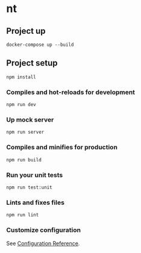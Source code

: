 # nt

## Project up
```
docker-compose up --build
```

## Project setup
```
npm install
```

### Compiles and hot-reloads for development
```
npm run dev
```

### Up mock server
```
npm run server
```

### Compiles and minifies for production
```
npm run build
```

### Run your unit tests
```
npm run test:unit
```

### Lints and fixes files
```
npm run lint
```

### Customize configuration
See [Configuration Reference](https://cli.vuejs.org/config/).
